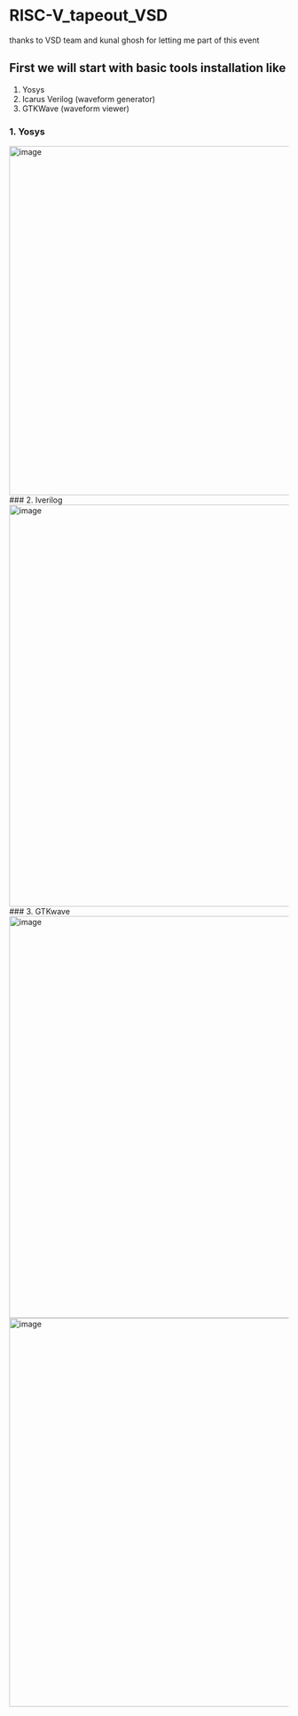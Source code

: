 # RISC-V_tapeout_VSD
thanks to VSD team and kunal ghosh for letting me part of this event
## First we will start with basic tools installation like
1. Yosys
2. Icarus Verilog (waveform generator)
3. GTKWave (waveform viewer)
### 1. Yosys
<img width="1115" height="628" alt="image" src="https://github.com/user-attachments/assets/5bf4e6ed-8958-420b-92a3-7d5da8f9e09a" />
### 2. Iverilog
<img width="1123" height="723" alt="image" src="https://github.com/user-attachments/assets/5a035a3c-2d20-4f34-b2c0-d39787c85c36" />
### 3. GTKwave
<img width="1123" height="723" alt="image" src="https://github.com/user-attachments/assets/c2142a0d-b67e-48e0-a2d1-7d3a8cdd6974" />
<img width="1052" height="699" alt="image" src="https://github.com/user-attachments/assets/73c45a48-c41c-4a68-9fb5-a939754aa781" />

